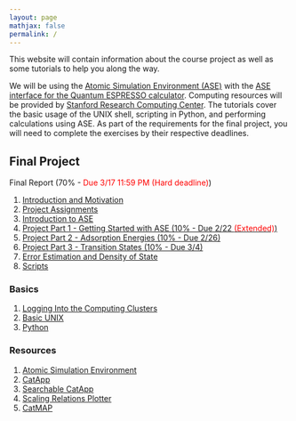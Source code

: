 ```yaml
---
layout: page
mathjax: false 
permalink: /
---
```


This website will contain information about the course project as well as some tutorials to help you along the way.

We will be using the [Atomic Simulation Environment (ASE)](https://wiki.fysik.dtu.dk/ase/) with the [ASE interface for the Quantum ESPRESSO calculator](http://github.com/vossjo/ase-espresso). Computing resources will be provided by [Stanford Research Computing Center](https://srcc.stanford.edu/). The tutorials cover the basic usage of the UNIX shell, scripting in Python, and performing calculations using ASE. As part of the requirements for the final project, you will need to complete the exercises by their respective deadlines.


## Final Project ##
Final Report (70% - <font color="red">Due 3/17 11:59 PM (Hard deadline)</font>)

1. [Introduction and Motivation](Motivation/)
2. [Project Assignments](Project_Assignments/)
3. [Introduction to ASE](ASE/)
4. [Project Part 1 - Getting Started with ASE (10% - Due 2/22 <font color="red">(Extended)</font>)](ASE/Getting_Started/)
5. [Project Part 2 - Adsorption Energies (10% - Due 2/26)](ASE/Adsorption/)
6. [Project Part 3 - Transition States (10% - Due 3/4)](ASE/Transition_States/)
7. [Error Estimation and Density of State](ASE/BEEF_DOS/)
8. [Scripts](Scripts/)

### Basics ###

1. [Logging Into the Computing Clusters](Clusters/)
2. [Basic UNIX](UNIX/)
3. [Python](Python/)

### Resources ###

1. [Atomic Simulation Environment](https://wiki.fysik.dtu.dk/ase/)
2. [CatApp](http://slac.stanford.edu/~strabo/catapp/catapp.htm)
3. [Searchable CatApp](http://web.stanford.edu/~ctsai89/cgi-bin/apps/katapp/search)
4. [Scaling Relations Plotter](http://web.stanford.edu/~ctsai89/cgi-bin/apps/katapp/plot)
3. [CatMAP](https://github.com/SUNCAT-Center/catmap)
